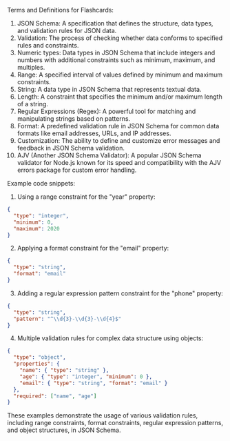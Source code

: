 Terms and Definitions for Flashcards:
1. JSON Schema: A specification that defines the structure, data types, and validation rules for JSON data.
2. Validation: The process of checking whether data conforms to specified rules and constraints.
3. Numeric types: Data types in JSON Schema that include integers and numbers with additional constraints such as minimum, maximum, and multiples.
4. Range: A specified interval of values defined by minimum and maximum constraints.
5. String: A data type in JSON Schema that represents textual data.
6. Length: A constraint that specifies the minimum and/or maximum length of a string.
7. Regular Expressions (Regex): A powerful tool for matching and manipulating strings based on patterns.
8. Format: A predefined validation rule in JSON Schema for common data formats like email addresses, URLs, and IP addresses.
9. Customization: The ability to define and customize error messages and feedback in JSON Schema validation.
10. AJV (Another JSON Schema Validator): A popular JSON Schema validator for Node.js known for its speed and compatibility with the AJV errors package for custom error handling.

Example code snippets:

1. Using a range constraint for the "year" property:
```json
{
  "type": "integer",
  "minimum": 0,
  "maximum": 2020
}
```

2. Applying a format constraint for the "email" property:
```json
{
  "type": "string",
  "format": "email"
}
```

3. Adding a regular expression pattern constraint for the "phone" property:
```json
{
  "type": "string",
  "pattern": "^\\d{3}-\\d{3}-\\d{4}$"
}
```

4. Multiple validation rules for complex data structure using objects:
```json
{
  "type": "object",
  "properties": {
    "name": { "type": "string" },
    "age": { "type": "integer", "minimum": 0 },
    "email": { "type": "string", "format": "email" }
  },
  "required": ["name", "age"]
}
```

These examples demonstrate the usage of various validation rules, including range constraints, format constraints, regular expression patterns, and object structures, in JSON Schema.